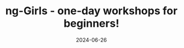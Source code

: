 ---
slug: ng-girls-workshop-2024-06
tag: Diversity
title: ng-Girls - one-day workshops for beginners!
description: 'Join Our Exclusive ngGirls & NGRome Workshop! <br /><br /> 🌟 We&#8217;re thrilled to announce a unique collaboration
between ngGirls and NGRome – a one-day workshop crafted specifically for women who aspire to shape the future of web
development. Dive into the world of Angular, the cutting-edge, open-source platform developed by Google, and unlock the
door to building sophisticated web applications. <br /><br /> This workshop isn&#8217;t just about coding – it&#8217;s a
movement. It&#8217;s free and perfectly designed for women with a foundational understanding of web development who are
eager to advance their skills. We&#8217;re not just teaching code; we&#8217;re building a bridge towards a more diverse
and inclusive IT sector. <br /><br /> Calling All Champions of Change – Mentors, Sponsors, and Supporters! Your
involvement is crucial. Whether you&#8217;re a seasoned developer ready to mentor, a company keen to sponsor, or an
enthusiast willing to support, your contribution can ignite a transformative journey for many aspiring female
developers. <br /><br /> Together, We Can Break Barriers. Let&#8217;s nurture a supportive community where women are not
only participants but leaders in the tech world. Our goal is simple yet powerful – to equip women with the coding skills
to become trailblazers in technology, fostering an environment where learning, growth, and empowerment go hand in hand.
<br /><br /> 🚀 Ready to Make a Difference? Apply Now! Whether you&#8217;re stepping in as a participant, mentor, or <a
    href="https://forms.gle/FGRUKbigLn8BjePW7" target="_blank" class="text-blue-600 hover:underline" >sponsor</a>, your role is pivotal in this journey of
learning and empowerment. Join us in this exciting endeavour and be a part of something truly transformative!'
date: '2024-06-26'
authors: '[{"name": "ngGirls team","biography":"","image": "photo/authors/ng-girls.webp","link": "https://www.ng-girls.org"}]'
location: '{"name": "Midas Palace Hotel","mapsLink":"https://maps.app.goo.gl/K9YhwWcrFo1q6rs56"}'
image: /photo/workshop-ng-girls-20231130.webp
link: /workshops/ng-girls-workshop-2024-06
ticket: https://www.ng-girls.org/event/rome-2024
col: 1
---